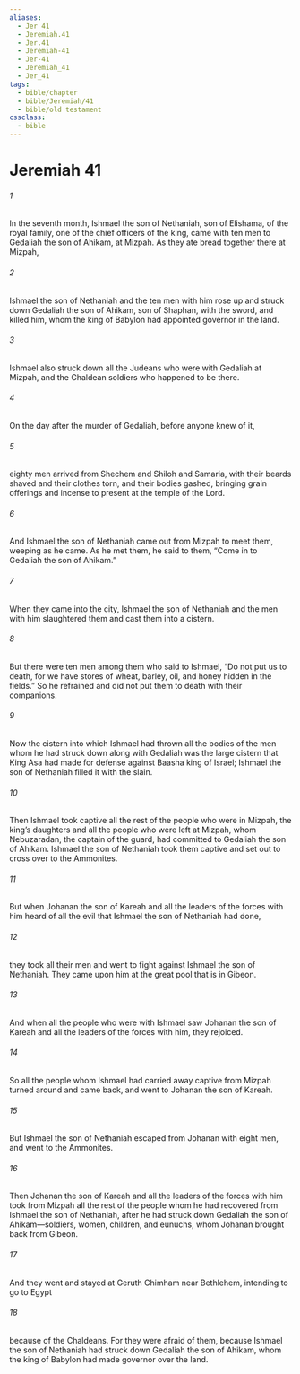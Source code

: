 ```yaml
---
aliases:
  - Jer 41
  - Jeremiah.41
  - Jer.41
  - Jeremiah-41
  - Jer-41
  - Jeremiah_41
  - Jer_41
tags:
  - bible/chapter
  - bible/Jeremiah/41
  - bible/old testament
cssclass:
  - bible
---
```


# Jeremiah 41

###### 1
In the seventh month, Ishmael the son of Nethaniah, son of Elishama, of the royal family, one of the chief officers of the king, came with ten men to Gedaliah the son of Ahikam, at Mizpah. As they ate bread together there at Mizpah,
###### 2
Ishmael the son of Nethaniah and the ten men with him rose up and struck down Gedaliah the son of Ahikam, son of Shaphan, with the sword, and killed him, whom the king of Babylon had appointed governor in the land.
###### 3
Ishmael also struck down all the Judeans who were with Gedaliah at Mizpah, and the Chaldean soldiers who happened to be there.
###### 4
On the day after the murder of Gedaliah, before anyone knew of it,
###### 5
eighty men arrived from Shechem and Shiloh and Samaria, with their beards shaved and their clothes torn, and their bodies gashed, bringing grain offerings and incense to present at the temple of the Lord.
###### 6
And Ishmael the son of Nethaniah came out from Mizpah to meet them, weeping as he came. As he met them, he said to them, “Come in to Gedaliah the son of Ahikam.”
###### 7
When they came into the city, Ishmael the son of Nethaniah and the men with him slaughtered them and cast them into a cistern.
###### 8
But there were ten men among them who said to Ishmael, “Do not put us to death, for we have stores of wheat, barley, oil, and honey hidden in the fields.” So he refrained and did not put them to death with their companions.
###### 9
Now the cistern into which Ishmael had thrown all the bodies of the men whom he had struck down along with Gedaliah was the large cistern that King Asa had made for defense against Baasha king of Israel; Ishmael the son of Nethaniah filled it with the slain.
###### 10
Then Ishmael took captive all the rest of the people who were in Mizpah, the king’s daughters and all the people who were left at Mizpah, whom Nebuzaradan, the captain of the guard, had committed to Gedaliah the son of Ahikam. Ishmael the son of Nethaniah took them captive and set out to cross over to the Ammonites.
###### 11
But when Johanan the son of Kareah and all the leaders of the forces with him heard of all the evil that Ishmael the son of Nethaniah had done,
###### 12
they took all their men and went to fight against Ishmael the son of Nethaniah. They came upon him at the great pool that is in Gibeon.
###### 13
And when all the people who were with Ishmael saw Johanan the son of Kareah and all the leaders of the forces with him, they rejoiced.
###### 14
So all the people whom Ishmael had carried away captive from Mizpah turned around and came back, and went to Johanan the son of Kareah.
###### 15
But Ishmael the son of Nethaniah escaped from Johanan with eight men, and went to the Ammonites.
###### 16
Then Johanan the son of Kareah and all the leaders of the forces with him took from Mizpah all the rest of the people whom he had recovered from Ishmael the son of Nethaniah, after he had struck down Gedaliah the son of Ahikam—soldiers, women, children, and eunuchs, whom Johanan brought back from Gibeon.
###### 17
And they went and stayed at Geruth Chimham near Bethlehem, intending to go to Egypt
###### 18
because of the Chaldeans. For they were afraid of them, because Ishmael the son of Nethaniah had struck down Gedaliah the son of Ahikam, whom the king of Babylon had made governor over the land.


